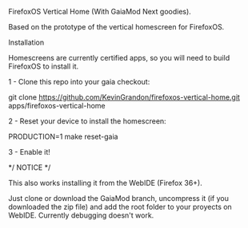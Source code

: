 FirefoxOS Vertical Home (With GaiaMod Next goodies).

Based on the prototype of the vertical homescreen for FirefoxOS.

Installation

Homescreens are currently certified apps, so you will need to build FirefoxOS to install it.

1 - Clone this repo into your gaia checkout:

git clone https://github.com/KevinGrandon/firefoxos-vertical-home.git apps/firefoxos-vertical-home

2 - Reset your device to install the homescreen:

PRODUCTION=1 make reset-gaia

3 - Enable it!

*/ NOTICE */

This also works installing it from the WebIDE (Firefox 36+).

Just clone or download the GaiaMod branch, uncompress it (if you downloaded the zip file) and add the root folder to your proyects on WebIDE. Currently debugging doesn't work.
